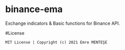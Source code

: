 # binance-ema
Exchange indicators &amp; Basic functions for Binance API.

#License

    MIT License | Copyright (c) 2021 Emre MENTEŞE


